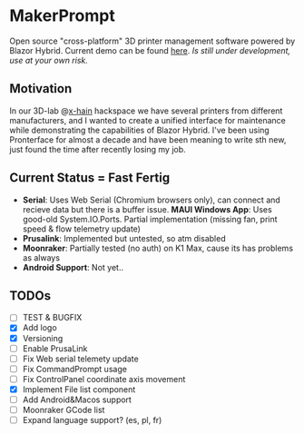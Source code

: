 # MakerPrompt
Open source "cross-platform" 3D printer management software powered by Blazor Hybrid. Current demo can be found [here](https://yellow-sea-04668c503.6.azurestaticapps.net/). *Is still under development, use at your own risk.*

## Motivation
In our 3D-lab @[x-hain](https://x-hain.de) hackspace we have several printers from different manufacturers, and I wanted to create a unified interface for maintenance while demonstrating the capabilities of Blazor Hybrid. I've been using Pronterface for almost a decade and have been meaning to write sth new, just found the time after recently losing my job.

## Current Status = Fast Fertig
- **Serial**: Uses Web Serial (Chromium browsers only), can connect and recieve data but there is a buffer issue. **MAUI Windows App**: Uses good-old System.IO.Ports. Partial implementation (missing fan, print speed & flow telemetry update)
- **Prusalink**: Implemented but untested, so atm disabled
- **Moonraker**: Partially tested (no auth) on K1 Max, cause its has problems as always 
- **Android Support**: Not yet..

## TODOs
- [ ] TEST & BUGFIX
- [x] Add logo
- [x] Versioning
- [ ] Enable PrusaLink
- [ ] Fix Web serial telemety update
- [ ] Fix CommandPrompt usage
- [ ] Fix ControlPanel coordinate axis movement
- [x] Implement File list component
- [ ] Add Android&Macos support
- [ ] Moonraker GCode list
- [ ] Expand language support? (es, pl, fr)

